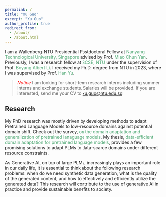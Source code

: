 ```yaml
---
permalink: /
title: "Xu Guo"
excerpt: "Xu Guo"
author_profile: true
redirect_from: 
  - /about/
  - /about.html
---
```


I am a Wallenberg-NTU Presidential Postdoctoral Fellow at <a href="https://www.ntu.edu.sg/" style="color: #4ca772; text-decoration: none;">Nanyang Technological University, Singapore</a> advised by Prof. <a href="https://dr.ntu.edu.sg/cris/rp/rp00084" style="color: #4ca772; text-decoration: none;">Miao Chun Yan</a>.
Previously, I was a research fellow at <a href="https://www.ntu.edu.sg/scse" style="color: #4ca772; text-decoration: none;">SCSE, NTU</a>
under the supervision of Prof. <a href="http://www.boyangli.org/" style="color: #4ca772; text-decoration: none;">Boyang Albert Li</a>.
I received my Ph.D. degree from NTU in 2023, where I was supervised by Prof. <a href="https://personal.ntu.edu.sg/han.yu/" style="color: #4ca772; text-decoration: none;">Han Yu</a>.

> <span style="color:red"> *Notice* </span> I am looking for short-term research interns including summer interns and exchange students. Salaries will be provided. If you are interested, send me your CV to xu.guo@ntu.edu.sg

Research
------

My PhD research was mostly driven by developing methods to adapt Pretrained Language Models to low-resource domains against potential domain shift. 
Check out the survey, <a href="https://arxiv.org/pdf/2211.03154.pdf" style="color: #4ca772; text-decoration: none;">on the domain adaptation and generalization of pretrained lanaguage models</a>. 
My thesis, <a href="https://dr.ntu.edu.sg/bitstream/10356/167965/2/PhD_Thesis_GuoXu.pdf" style="color: #4ca772; text-decoration: none;">data-efficient domain adaptation for pretrained language models</a>, 
provides a few promising solutions to adapt PLMs to data-scarce domains under different resource constraints. 

As Generative AI, on top of large PLMs, increasingly plays an important role in our daily life, it is essential to think about the following research problems: 
when do we need synthetic data generation, what is the quality of the generated content, and how to effectively and efficiently utilize the generated data? 
This research will contribute to the use of generative AI in practice and provide sustainable benefits to society.

[//]: # (News)

[//]: # (---)

[//]: # (* 10.23/2023. Served as a Session Chair at CIKM.)

[//]: # (* 10.9/2023. Visiting TUM, Germany.)

[//]: # (* 10/2023. One [paper]&#40;https://aclanthology.org/2023.findings-emnlp.335.pdf&#41; accepted to EMNLP Findings. )

[//]: # (* 08/2023. One [paper]&#40;https://dl.acm.org/doi/pdf/10.1145/3583780.3614896&#41; accepted to CIKM. )

[//]: # (* 07/2023. One [paper]&#40;https://browse.arxiv.org/pdf/2306.08966.pdf&#41; accepted to ACM MM.)

[//]: # (* 06/2023. Awarded [Wallenberg-NTU Presidential Postdoctoral Fellowship.]&#40;https://www.ntu.edu.sg/research/research-careers/presidential-postdoctoral-fellowship-&#40;ppf&#41;#Content_C048_Col01&#41;)

[//]: # (* 02/05/2023. Successfully defended my PhD.)

[//]: # (* 02/2023. Awarded [WiEST Development Grant]&#40;https://www.ntu.edu.sg/women/wiest-development-grant&#41;. Women in STEM at NTU.)


[//]: # (Grant)

[//]: # (----)

[//]: # (* Principal Investigator, "Advancing Low-resource Regimes with Generative AI", Wallenberg-NTU PPF, Dec 1, 2023  - Nov 30, 2024, S$100,000.)




